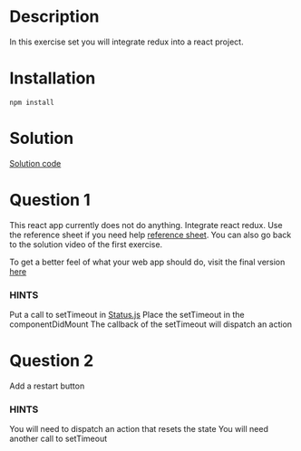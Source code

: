 # Description
In this exercise set you will integrate redux into a react project. 

# Installation
`npm install`

# Solution
[Solution code](../solutions/4_reflex-game)

# Question 1
This react app currently does not do anything. Integrate react redux. Use the reference sheet if you need help [reference sheet](../reference/README.md). You can also go back to the solution video of the first exercise.

To get a better feel of what your web app should do, visit the final version [here](http://daily-plane.surge.sh)

### HINTS
Put a call to setTimeout in [Status.js](./Status.js)
Place the setTimeout in the componentDidMount
The callback of the setTimeout will dispatch an action

# Question 2
Add a restart button

### HINTS
You will need to dispatch an action that resets the state
You will need another call to setTimeout
